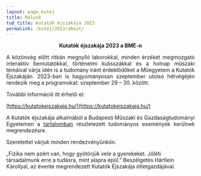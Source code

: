 ```yaml
---
layout: page_kutej
title: Rólunk
tud_title: Kutatók éjszakája 2023
permalink: /kutej/2023/about/
---
```


<p style="text-align: center; font-weight:bold;">Kutatók éjszakája 2023 a BME-n</p>

<p style="text-align: justify">A közönség előtt ritkán megnyíló laborokkal, minden érzéket megmozgató interaktív bemutatókkal, történelmi kulisszákkal és a holnap műszaki témáival várja idén is a tudomány iránt érdeklődőket a Műegyetem a Kutatók Éjszakáján. 2023-ban is hagyományosan szeptember utolsó hétvégéjén rendezik meg a programokat: szeptember 29 – 30. között.
</p>

További információ itt érhető el:

[https://kutatokejszakaja.hu/](https://kutatokejszakaja.hu/)

<p style="text-align: justify">A Kutatók éjszakája alkalmából a Budapesti Műszaki és Gazdaságtudományi
Egyetemen a <a class="home-url" rel="author" href="{{ "/kutej/2023" | relative_url }}">tartalomban</a> részletezett tudományos események kerülnek
megrendezésre.</p>

Szeretettel várjuk minden rendezvényünkön.

„Fizika nem azért van, hogy gyötörjük vele a gyerekeket. Jóléti társadalmunk erre a tudásra, mint alapra épül.” Beszélgetés Härtlein Károllyal, az évente megrendezett Kutatók Éjszakája ötletgazdájával. 
